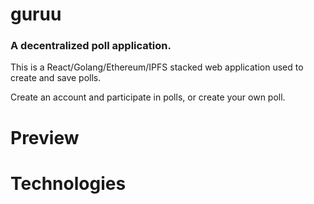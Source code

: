 # guruu
### A decentralized poll application. 
This is a React/Golang/Ethereum/IPFS stacked web application used to create and save polls.

Create an account and participate in polls, or create your own poll. 

# Preview

# Technologies
